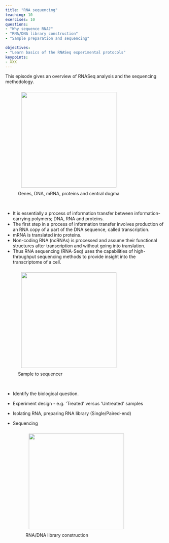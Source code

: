 ```yaml
---
title: "RNA sequencing"
teaching: 10
exercises: 10
questions:
- "Why sequence RNA?"
- "RNA/DNA library construction"
- "Sample preparation and sequencing"

objectives:
- "Learn basics of the RNASeq experimental protocols"
keypoints:
- XXX
---
```



This episode gives an overview of RNASeq analysis and the sequencing methodology. 

<figure>
  
  <img src="{{ page.root }}/fig/central_dogma.png" style="margin:10px;height:300px" align="center"/>
  
<figcaption> Genes, DNA, mRNA, proteins and central dogma </figcaption>

</figure><br>
  
- It is essentially a process of information transfer between information-carrying polymers; DNA, RNA and proteins.
- The first step in a process of information transfer involves production of an RNA copy of a part of the DNA sequence, called transcription. 
- mRNA is translated into proteins.
- Non-coding RNA (ncRNAs) is processed and assume their functional structures after transcription and without going into translation.
- Thus RNA sequencing (RNA-Seq) uses the capabilities of high-throughput sequencing methods to provide insight into the transcriptome of a cell. 
  

<figure>
  <img src="{{ page.root }}/fig/sample_to_sequencer.png" style="margin:10px;height:300px"/>
    <figcaption> Sample to sequencer </figcaption>
</figure><br>
  
- Identify the biological question.  
- Experiment design - e.g. 'Treated' versus 'Untreated' samples
- Isolating RNA, preparing RNA library (Single/Paired-end)
- Sequencing 

  
  <figure>
  
  <img src="{{ page.root }}/fig/chemistry.png" style="margin:10px;height:300px"/>
  <figcaption> RNA/DNA library construction </figcaption>
</figure><br> 





